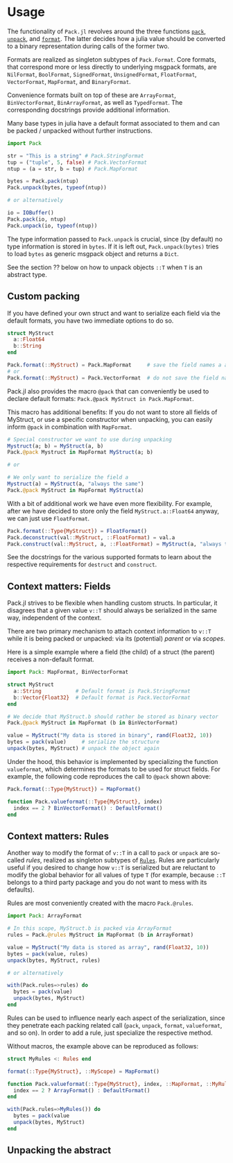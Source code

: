 
# Usage

The functionality of `Pack.jl` revolves around the three functions [`pack`](@ref),
[`unpack`](@ref), and [`format`](@ref). The latter decides how a julia value should be converted
to a binary representation during calls of the former two.

Formats are realized as singleton subtypes of `Pack.Format`. Core formats, that
correspond more or less directly to underlying msgpack formats, are `NilFormat`,
`BoolFormat`, `SignedFormat`, `UnsignedFormat`, `FloatFormat`, `VectorFormat`,
`MapFormat`, and `BinaryFormat`.

Convenience formats built on top of these are `ArrayFormat`, `BinVectorFormat`,
`BinArrayFormat`, as well as `TypedFormat`. The corresponding docstrings provide
additional information.

Many base types in julia have a default format associated to them and can be
packed / unpacked without further instructions.
```julia
import Pack

str = "This is a string" # Pack.StringFormat
tup = ("tuple", 5, false) # Pack.VectorFormat
ntup = (a = str, b = tup) # Pack.MapFormat

bytes = Pack.pack(ntup)
Pack.unpack(bytes, typeof(ntup))

# or alternatively 

io = IOBuffer()
Pack.pack(io, ntup)
Pack.unpack(io, typeof(ntup))
```
The type information passed to `Pack.unpack` is crucial, since (by default) no
type information is stored in `bytes`. If it is left out, `Pack.unpack(bytes)`
tries to load `bytes` as generic msgpack object and returns a `Dict`.

See the section ?? below on how to unpack objects `::T` when `T` is an abstract type.

## Custom packing

If you have defined your own struct and want to serialize each field via the
default formats, you have two immediate options to do so.
```julia
struct MyStruct
  a::Float64
  b::String
end

Pack.format(::MyStruct) = Pack.MapFormat     # save the field names a and b
# or
Pack.format(::MyStruct) = Pack.VectorFormat  # do not save the field names
```
Pack.jl also provides the macro `@pack` that can conveniently be used to
declare default formats: `Pack.@pack MyStruct in Pack.MapFormat`.

This macro has additional benefits: If you do not want to store all fields of
MyStruct, or use a specific constructor when unpacking, you can easily inform
`@pack` in combination with `MapFormat`.
```julia
# Special constructor we want to use during unpacking
Mystruct(a; b) = MyStruct(a, b)
Pack.@pack Mystruct in MapFormat MyStruct(a; b)

# or

# We only want to serialize the field a
Mystruct(a) = MyStruct(a, "always the same")
Pack.@pack MyStruct in MapFormat MyStruct(a)
```
With a bit of additional work we have even more flexibility. For example, after
we have decided to store only the field `MyStruct.a::Float64` anyway, we can
just use `FloatFormat`.
```julia
Pack.format(::Type{MyStruct}) = FloatFormat()
Pack.deconstruct(val::MyStruct, ::FloatFormat) = val.a
Pack.construct(val::MyStruct, a, ::FloatFormat) = MyStruct(a, "always the same")
```
See the docstrings for the various supported formats to learn about the
respective requirements for `destruct` and `construct`.

## Context matters: Fields

Pack.jl strives to be flexible when handling custom structs. In particular, it
disagrees that a given value `v::T` should always be serialized in the same way,
independent of the context.

There are two primary mechanism to attach context information to `v::T` while it
is being packed or unpacked: via its (potential) *parent* or via *scopes*.

Here is a simple example where a field (the child) of a struct (the parent)
receives a non-default format.

```julia
import Pack: MapFormat, BinVectorFormat

struct MyStruct
  a::String           # Default format is Pack.StringFormat
  b::Vector{Float32}  # Default format is Pack.VectorFormat
end

# We decide that MyStruct.b should rather be stored as binary vector
Pack.@pack MyStruct in MapFormat (b in BinVectorFormat)

value = MyStruct("My data is stored in binary", rand(Float32, 10))
bytes = pack(value)     # serialize the structure
unpack(bytes, MyStruct) # unpack the object again
```
Under the hood, this behavior is implemented by specializing the function
`valueformat`, which determines the formats to be used for struct fields.
For example, the following code reproduces the call to `@pack` shown above:
```julia
Pack.format(::Type{MyStruct}) = MapFormat()

function Pack.valueformat(::Type{MyStruct}, index)
  index == 2 ? BinVectorFormat() : DefaultFormat()
end
```

## Context matters: Rules

Another way to modify the format of `v::T` in a call to `pack` or
`unpack` are so-called *rules*, realized as singleton subtypes of [`Rules`](@ref).
Rules are particularly useful if you desired to change how `v::T` is serialized
but are reluctant to modify the global behavior for all values of type `T` (for
example, because `::T` belongs to a third party package and you do not want to
mess with its defaults).

Rules are most conveniently created with the macro `Pack.@rules`.
```julia
import Pack: ArrayFormat

# In this scope, MyStruct.b is packed via ArrayFormat
rules = Pack.@rules MyStruct in MapFormat (b in ArrayFormat)

value = MyStruct("My data is stored as array", rand(Float32, 10))
bytes = pack(value, rules)
unpack(bytes, MyStruct, rules)

# or alternatively

with(Pack.rules=>rules) do
  bytes = pack(value)
  unpack(bytes, MyStruct)
end
```
Rules can be used to influence nearly each aspect of the serialization,
since they penetrate each packing related call (`pack`, `unpack`, `format`,
`valueformat`, and so on). In order to add a rule, just specialize the
respective method.

Without macros, the example above can be reproduced as follows:
```julia
struct MyRules <: Rules end

format(::Type{MyStruct}, ::MyScope) = MapFormat()

function Pack.valueformat(::Type{MyStruct}, index, ::MapFormat, ::MyRules)
  index == 2 ? ArrayFormat() : DefaultFormat()
end

with(Pack.rules=>MyRules()) do
  bytes = pack(value
  unpack(bytes, MyStruct)
end
```

## Unpacking the abstract


